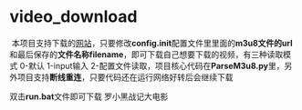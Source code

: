 # video_download

​	本项目支持下载的[网站](https://t.cn/AiRhTVdv)，只要修改**config.init**配置文件里里面的**m3u8文件的url**和最后保存的**文件名称filename**，即可下载自己想要下载的视频，有三种读取模式 0-默认 1-input输入 2-配置文件读取，项目核心代码在**ParseM3u8.py**里，另外项目支持**断线重连**，只要代码还在运行网络好转后会继续下载



双击**run.bat**文件即可下载 罗小黑战记大电影

